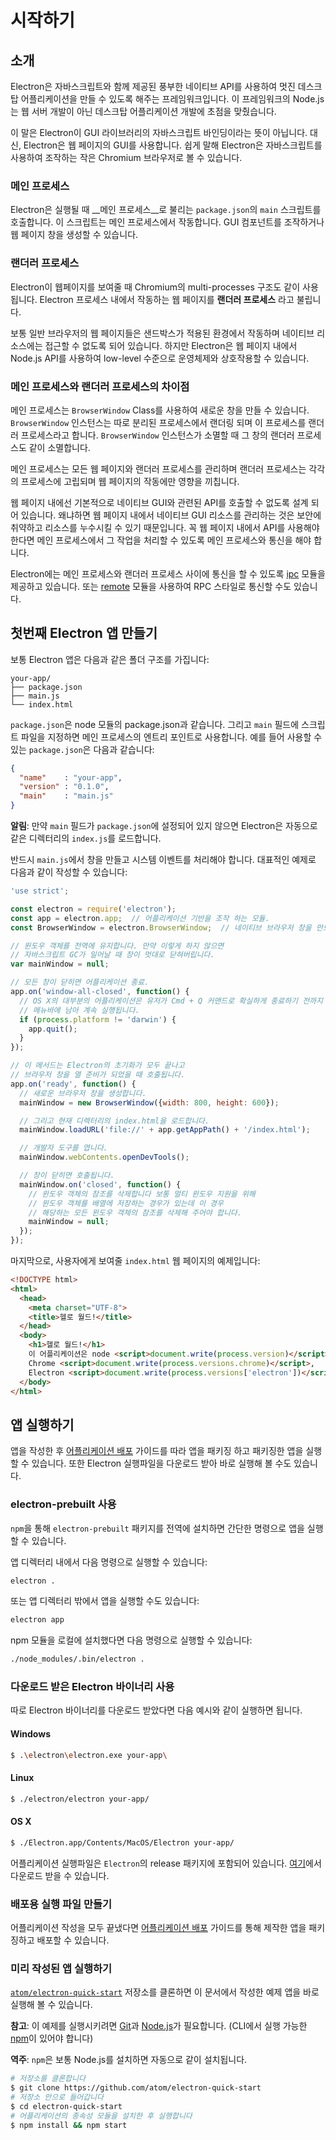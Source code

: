 ﻿# 시작하기

## 소개

Electron은 자바스크립트와 함께 제공된 풍부한 네이티브 API를 사용하여 멋진 데스크탑
어플리케이션을 만들 수 있도록 해주는 프레임워크입니다. 이 프레임워크의 Node.js는 웹
서버 개발이 아닌 데스크탑 어플리케이션 개발에 초점을 맞췄습니다.

이 말은 Electron이 GUI 라이브러리의 자바스크립트 바인딩이라는 뜻이 아닙니다. 대신,
Electron은 웹 페이지의 GUI를 사용합니다. 쉽게 말해 Electron은 자바스크립트를 사용하여
조작하는 작은 Chromium 브라우저로 볼 수 있습니다.

### 메인 프로세스

Electron은 실행될 때 __메인 프로세스__로 불리는 `package.json`의 `main` 스크립트를
호출합니다. 이 스크립트는 메인 프로세스에서 작동합니다. GUI 컴포넌트를 조작하거나 웹
페이지 창을 생성할 수 있습니다.

### 랜더러 프로세스

Electron이 웹페이지를 보여줄 때 Chromium의 multi-processes 구조도 같이 사용됩니다.
Electron 프로세스 내에서 작동하는 웹 페이지를 __랜더러 프로세스__ 라고 불립니다.

보통 일반 브라우저의 웹 페이지들은 샌드박스가 적용된 환경에서 작동하며 네이티브
리소스에는 접근할 수 없도록 되어 있습니다. 하지만 Electron은 웹 페이지 내에서 Node.js
API를 사용하여 low-level 수준으로 운영체제와 상호작용할 수 있습니다.

### 메인 프로세스와 랜더러 프로세스의 차이점

메인 프로세스는 `BrowserWindow` Class를 사용하여 새로운 창을 만들 수 있습니다.
`BrowserWindow` 인스턴스는 따로 분리된 프로세스에서 랜더링 되며 이 프로세스를 랜더러
프로세스라고 합니다. `BrowserWindow` 인스턴스가 소멸할 때 그 창의 랜더러 프로세스도
같이 소멸합니다.

메인 프로세스는 모든 웹 페이지와 랜더러 프로세스를 관리하며 랜더러 프로세스는 각각의
프로세스에 고립되며 웹 페이지의 작동에만 영향을 끼칩니다.

웹 페이지 내에선 기본적으로 네이티브 GUI와 관련된 API를 호출할 수 없도록 설계 되어
있습니다. 왜냐하면 웹 페이지 내에서 네이티브 GUI 리소스를 관리하는 것은 보안에 취약하고
리소스를 누수시킬 수 있기 때문입니다. 꼭 웹 페이지 내에서 API를 사용해야 한다면 메인
프로세스에서 그 작업을 처리할 수 있도록 메인 프로세스와 통신을 해야 합니다.

Electron에는 메인 프로세스와 랜더러 프로세스 사이에 통신을 할 수 있도록
[ipc](../api/ipc-renderer.md) 모듈을 제공하고 있습니다.
또는 [remote](../api/remote.md) 모듈을 사용하여 RPC 스타일로 통신할 수도 있습니다.

## 첫번째 Electron 앱 만들기

보통 Electron 앱은 다음과 같은 폴더 구조를 가집니다:

```text
your-app/
├── package.json
├── main.js
└── index.html
```

`package.json`은 node 모듈의 package.json과 같습니다. 그리고 `main` 필드에 스크립트
파일을 지정하면 메인 프로세스의 엔트리 포인트로 사용합니다. 예를 들어 사용할 수 있는
`package.json`은 다음과 같습니다:

```json
{
  "name"    : "your-app",
  "version" : "0.1.0",
  "main"    : "main.js"
}
```

__알림__: 만약 `main` 필드가 `package.json`에 설정되어 있지 않으면 Electron은
자동으로 같은 디렉터리의 `index.js`를 로드합니다.

반드시 `main.js`에서 창을 만들고 시스템 이벤트를 처리해야 합니다. 대표적인 예제로
다음과 같이 작성할 수 있습니다:

```javascript
'use strict';

const electron = require('electron');
const app = electron.app;  // 어플리케이션 기반을 조작 하는 모듈.
const BrowserWindow = electron.BrowserWindow;  // 네이티브 브라우저 창을 만드는 모듈.

// 윈도우 객체를 전역에 유지합니다. 만약 이렇게 하지 않으면
// 자바스크립트 GC가 일어날 때 창이 멋대로 닫혀버립니다.
var mainWindow = null;

// 모든 창이 닫히면 어플리케이션 종료.
app.on('window-all-closed', function() {
  // OS X의 대부분의 어플리케이션은 유저가 Cmd + Q 커맨드로 확실하게 종료하기 전까지
  // 메뉴바에 남아 계속 실행됩니다.
  if (process.platform != 'darwin') {
    app.quit();
  }
});

// 이 메서드는 Electron의 초기화가 모두 끝나고
// 브라우저 창을 열 준비가 되었을 때 호출됩니다.
app.on('ready', function() {
  // 새로운 브라우저 창을 생성합니다.
  mainWindow = new BrowserWindow({width: 800, height: 600});

  // 그리고 현재 디렉터리의 index.html을 로드합니다.
  mainWindow.loadURL('file://' + app.getAppPath() + '/index.html');

  // 개발자 도구를 엽니다.
  mainWindow.webContents.openDevTools();

  // 창이 닫히면 호출됩니다.
  mainWindow.on('closed', function() {
    // 윈도우 객체의 참조를 삭제합니다 보통 멀티 윈도우 지원을 위해
    // 윈도우 객체를 배열에 저장하는 경우가 있는데 이 경우
    // 해당하는 모든 윈도우 객체의 참조를 삭제해 주어야 합니다.
    mainWindow = null;
  });
});
```

마지막으로, 사용자에게 보여줄 `index.html` 웹 페이지의 예제입니다:

```html
<!DOCTYPE html>
<html>
  <head>
    <meta charset="UTF-8">
    <title>헬로 월드!</title>
  </head>
  <body>
    <h1>헬로 월드!</h1>
    이 어플리케이션은 node <script>document.write(process.version)</script>,
    Chrome <script>document.write(process.versions.chrome)</script>,
    Electron <script>document.write(process.versions['electron'])</script>을 사용합니다.
  </body>
</html>
```

## 앱 실행하기

앱을 작성한 후 [어플리케이션 배포](application-distribution.md) 가이드를 따라 앱을
패키징 하고 패키징한 앱을 실행할 수 있습니다. 또한 Electron 실행파일을 다운로드 받아
바로 실행해 볼 수도 있습니다.

### electron-prebuilt 사용

`npm`을 통해 `electron-prebuilt` 패키지를 전역에 설치하면 간단한 명령으로 앱을
실행할 수 있습니다.

앱 디렉터리 내에서 다음 명령으로 실행할 수 있습니다:

```bash
electron .
```

또는 앱 디렉터리 밖에서 앱을 실행할 수도 있습니다:

```bash
electron app
```

npm 모듈을 로컬에 설치했다면 다음 명령으로 실행할 수 있습니다:

```bash
./node_modules/.bin/electron .
```

### 다운로드 받은 Electron 바이너리 사용

따로 Electron 바이너리를 다운로드 받았다면 다음 예시와 같이 실행하면 됩니다.

#### Windows

```bash
$ .\electron\electron.exe your-app\
```

#### Linux

```bash
$ ./electron/electron your-app/
```

#### OS X

```bash
$ ./Electron.app/Contents/MacOS/Electron your-app/
```

어플리케이션 실행파일은 `Electron`의 release 패키지에 포함되어 있습니다.
[여기](https://github.com/atom/electron/releases)에서 다운로드 받을 수 있습니다.

### 배포용 실행 파일 만들기

어플리케이션 작성을 모두 끝냈다면 [어플리케이션 배포](application-distribution.md)
가이드를 통해 제작한 앱을 패키징하고 배포할 수 있습니다.

### 미리 작성된 앱 실행하기

[`atom/electron-quick-start`](https://github.com/atom/electron-quick-start)
저장소를 클론하면 이 문서에서 작성한 예제 앱을 바로 실행해 볼 수 있습니다.

**참고**: 이 예제를 실행시키려면 [Git](https://git-scm.com)과
[Node.js](https://nodejs.org/en/download/)가 필요합니다. (CLI에서 실행 가능한
  [npm](https://npmjs.org)이 있어야 합니다)

**역주**: `npm`은 보통 Node.js를 설치하면 자동으로 같이 설치됩니다.

```bash
# 저장소를 클론합니다
$ git clone https://github.com/atom/electron-quick-start
# 저장소 안으로 들어갑니다
$ cd electron-quick-start
# 어플리케이션의 종속성 모듈을 설치한 후 실행합니다
$ npm install && npm start
```
